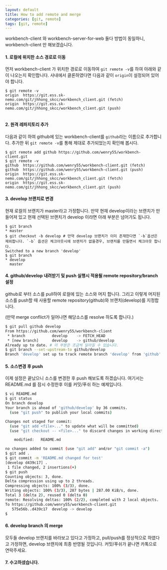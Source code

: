 ```yaml
---
layout: default
title: How to add remote and merge
categories: [git, remote]
tags: [git, remote]
---
```


workbench-client 와 workbench-server-for-web 둘다 방법이 동일하니, workbench-client 만 해보겠습니다.

#### 1. 로컬에 위치한 소스 경로로 이동

먼저 workbench-client 가 위치한 경로로 이동하여 `git remote -v`를 하여 아래와 같이 나오는지 확인합니다.
사내에서 클론하였다면 다음과 같이 `origin`이 설정되어 있어야 합니다.

```bsh
$ git remote -v
origin	https://git.ess.sk-nemo.com/git/jhhong_skcc/workbench_client.git (fetch)
origin	https://git.ess.sk-nemo.com/git/jhhong_skcc/workbench_client.git (push)
 
```
  
#### 2. 원격 레파지토리 추가

다음과 같이 하여 github에 있는 workbench-client를 `github`라는 이름으로 추가합니다. 추가한 뒤 `git remote -v`를 통해 제대로 추가되었는지 확인해 봅시다.

```bsh
$ git remote add github https://github.com/wenry55/workbench-client.git
$ git remote -v 
github	https://github.com/wenry55/workbench-client.git (fetch)
github	https://github.com/wenry55/workbench-client.git (push)
origin	https://git.ess.sk-nemo.com/git/jhhong_skcc/workbench_client.git (fetch)
origin	https://git.ess.sk-nemo.com/git/jhhong_skcc/workbench_client.git (push)
```

#### 3. develop 브랜치로 변경

현재 로컬의 브랜치가 master라고 가정합니다. 만약 현재 develop이라는 브랜치가 만들어져 있고 현재 선택된 브랜치가 develop 이라면 아래 부분은 넘어가도 됩니다.

```bsh
$ git branch
* master
$ git checkout -b develop # 만약 develop 브랜치가 이미 존재한다면 `-b`옵션은 제외합니다. `-b` 옵션은 체크아웃시에 브랜치가 없을경우, 브랜치를 만들면서 체크아웃 합니다.
Switched to a new branch 'develop'
$ git branch
* develop
  master
```

#### 4. github/develop 내려받기 및 push 실행시 적용될 remote repository/branch 설정

github로 부터 소스를 pull하여 로컬에 있는 소스와 머지 합니다. 그리고 이렇게 머지된 소스를 push할 때 사용할 remote repository(github)와 브랜치(develop)를 지정합니다.  

(만약 merge conflict가 일어나면 해당소스를 resolve 하도록 합니다.)
```bash
$ git pull github develop
From https://github.com/wenry55/workbench-client
 * branch            develop    -> FETCH_HEAD
 * [new branch]      develop    -> github/develop
Already up to date. # 이 부분은 조금씩 달라질 수 있습니다.
$ git branch --set-upstream-to github/develop
Branch 'develop' set up to track remote branch 'develop' from 'github'.
```

#### 5. 소스변경 후 push

이제 설정은 끝났으니 소스를 변경한 후 push 해보도록 하겠습니다.
여기서는 README.md 를 잠시 수정한후 이를 커밋/푸쉬 하는 예제입니다.

```bash
$ vi README.md
$ git status
On branch develop
Your branch is ahead of 'github/develop' by 36 commits.
  (use "git push" to publish your local commits)

Changes not staged for commit:
  (use "git add <file>..." to update what will be committed)
  (use "git checkout -- <file>..." to discard changes in working directory)

	modified:   README.md

no changes added to commit (use "git add" and/or "git commit -a")
$ git add .
$ git commit -m 'README.md changed for test'
[develop d439c17] .
 1 file changed, 2 insertions(+)
$ git push
Counting objects: 3, done.
Delta compression using up to 2 threads.
Compressing objects: 100% (3/3), done.
Writing objects: 100% (3/3), 287 bytes | 287.00 KiB/s, done.
Total 3 (delta 2), reused 0 (delta 0)
remote: Resolving deltas: 100% (2/2), completed with 2 local objects.
To https://github.com/wenry55/workbench-client.git
   575e56b..d439c17  develop -> develop
$ 
```

#### 6. develop branch 의 merge

모두들 develop 브랜치를 바라보고 있다고 가정하고, pull/push를 정상적으로 하였다고 가정하면, develop 브랜치에 최종 반영될 것입니다.
커밋/푸쉬가 끝나면 카톡으로 연락주세요.

#### 7. 수고하셨습니다.
